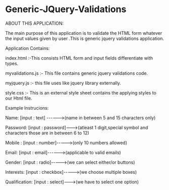 # Generic-JQuery-Validations

ABOUT THIS APPLICATION:

The main purpose of this application is to validate the HTML form whatever the input values given by user .This is generic jquery validations application.

Application Contains:

index.html :-This consists HTML form and input fields differentiate with types.

myvalidations.js :- This file contains generic jquery validations code.

myjquery.js :- this file uses like jquery library externally.

style.css :- This is an external style sheet contains the applying styles to our Html file.

Example Instrucions:

Name: [input : text] ------>(name in between 5 and 15 characters only)

Password: [input : password]--->(atleast 1 digit,special symbol and characters those are in between 6 to 12)

Mobile : [input : number]----->(only 10 numbers allowed)

Email: [input : email]------>(applicable to valid emails)

Gender: [input : radio]----->(we can select either/or buttons)

Interests: [input : checkbox]----->(we choose multiple boxes)

Qualification: [input : select]--->(we have to select one option)

